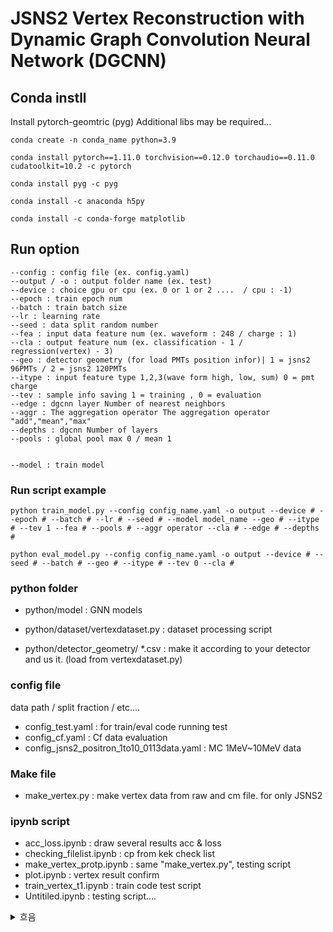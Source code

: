 # JSNS2 Vertex Reconstruction with Dynamic Graph Convolution Neural Network (DGCNN)
## Conda instll
Install pytorch-geomtric (pyg)
Additional libs may be required...


    conda create -n conda_name python=3.9

    conda install pytorch==1.11.0 torchvision==0.12.0 torchaudio==0.11.0 cudatoolkit=10.2 -c pytorch

    conda install pyg -c pyg

    conda install -c anaconda h5py

    conda install -c conda-forge matplotlib
## Run option
    
    --config : config file (ex. config.yaml)
    --output / -o : output folder name (ex. test)
    --device : choice gpu or cpu (ex. 0 or 1 or 2 ....  / cpu : -1)
    --epoch : train epoch num
    --batch : train batch size
    --lr : learning rate
    --seed : data split random number
    --fea : input data feature num (ex. waveform : 248 / charge : 1)
    --cla : output feature num (ex. classification - 1 / regression(vertex) - 3)
    --geo : detector geometry (for load PMTs position infor)| 1 = jsns2 96PMTs / 2 = jsns2 120PMTs
    --itype : input feature type 1,2,3(wave form high, low, sum) 0 = pmt charge
    --tev : sample info saving 1 = training , 0 = evaluation
    --edge : dgcnn layer Number of nearest neighbors
    --aggr : The aggregation operator The aggregation operator "add","mean","max"
    --depths : dgcnn Number of layers
    --pools : global pool max 0 / mean 1


    --model : train model

### Run script example
    python train_model.py --config config_name.yaml -o output --device # --epoch # --batch # --lr # --seed # --model model_name --geo # --itype # --tev 1 --fea # --pools # --aggr operator --cla # --edge # --depths # 

    python eval_model.py --config config_name.yaml -o output --device # --seed # --batch # --geo # --itype # --tev 0 --cla #


### python folder

- python/model : GNN models

- python/dataset/vertexdataset.py : dataset processing script

- python/detector_geometry/ *.csv : make it according to your detector and us it. (load from vertexdataset.py)







### config file
data path / split fraction / etc....
- config_test.yaml : for train/eval code running test
- config_cf.yaml : Cf data evaluation
- config_jsns2_positron_1to10_0113data.yaml : MC 1MeV~10MeV data

### Make file

- make_vertex.py : make vertex data from raw and cm file. for only JSNS2



### ipynb script

- acc_loss.ipynb : draw several results acc & loss
- checking_filelist.ipynb : cp from kek check list
- make_vertex_protp.ipynb : same "make_vertex.py", testing script
- plot.ipynb : vertex result confirm
- train_vertex_t1.ipynb : train code test script
- Untitiled.ipynb : testing script....




<details><summary>흐음</summary>
<p>

- python/detector_geometry/jsns_geometry_pos.csv : jsns 96 PMTs geo
- python/detector_geometry/jsns_geometry_pos2.csv : jsns 120 PMTs geo
- python/detector_geometry/cylinder_geometry_pos.csv : RAT example cylinder geo
- python/detector_geometry/sphere_geometry_pos.csv : RAT sphere cylinder geo

- python/old_config_file/*.yaml : old config file, now not use, just save

- python/old_mc_data/*.csv & *.h5 : old mc data, not use


</p>
</deteils>